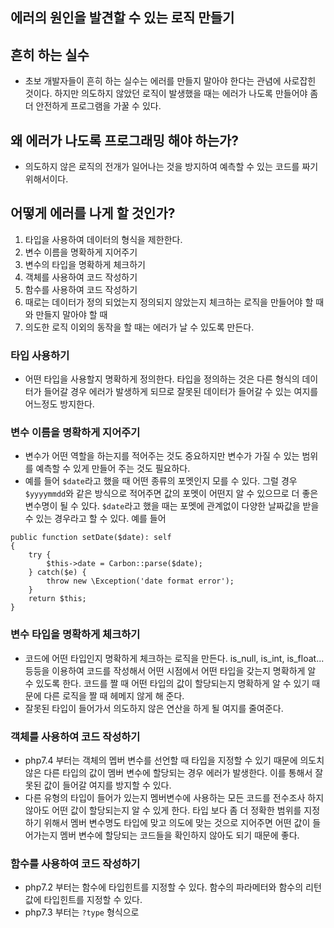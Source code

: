 ## 에러의 원인을 발견할 수 있는 로직 만들기

## 흔히 하는 실수
- 초보 개발자들이 흔히 하는 실수는 에러를 만들지 말아야 한다는 관념에 사로잡힌 것이다. 하지만 의도하지 않았던 로직이 발생했을 때는 에러가 나도록 만들어야 좀 더 안전하게 프로그램을 가꿀 수 있다.

## 왜 에러가 나도록 프로그래밍 해야 하는가?
- 의도하지 않은 로직의 전개가 일어나는 것을 방지하여 예측할 수 있는 코드를 짜기 위해서이다.

## 어떻게 에러를 나게 할 것인가?
1. 타입을 사용하여 데이터의 형식을 제한한다.
2. 변수 이름을 명확하게 지어주기
3. 변수의 타입을 명확하게 체크하기
4. 객체를 사용하여 코드 작성하기
5. 함수를 사용하여 코드 작성하기
6. 때로는 데이터가 정의 되었는지 정의되지 않았는지 체크하는 로직을 만들어야 할 때와 만들지 말아야 할 때
7. 의도한 로직 이외의 동작을 할 때는 에러가 날 수 있도록 만든다.

### 타입 사용하기
- 어떤 타입을 사용할지 명확하게 정의한다. 타입을 정의하는 것은 다른 형식의 데이터가 들어갈 경우 에러가 발생하게 되므로 잘못된 데이터가 들어갈 수 있는 여지를 어느정도 방지한다.

### 변수 이름을 명확하게 지어주기
- 변수가 어떤 역할을 하는지를 적어주는 것도 중요하지만 변수가 가질 수 있는 범위를 예측할 수 있게 만들어 주는 것도 필요하다.
- 예를 들어 `$date`라고 했을 때 어떤 종류의 포멧인지 모를 수 있다. 그럴 경우 `$yyyymmdd`와 같은 방식으로 적어주면 값의 포멧이 어떤지 알 수 있으므로 더 좋은 변수명이 될 수 있다. `$date`라고 했을 때는 포멧에 관계없이 다양한 날짜값을 받을 수 있는 경우라고 할 수 있다. 예를 들어
```
public function setDate($date): self
{
    try {
        $this->date = Carbon::parse($date);
    } catch($e) {
        throw new \Exception('date format error');
    }
    return $this;
}
```

### 변수 타입을 명확하게 체크하기
- 코드에 어떤 타입인지 명확하게 체크하는 로직을 만든다. is_null, is_int, is_float... 등등을 이용하여 코드를 작성해서 어떤 시점에서 어떤 타입을 갖는지 명확하게 알 수 있도록 한다. 코드를 짤 때 어떤 타입의 값이 할당되는지 명확하게 알 수 있기 때문에 다른 로직을 짤 때 헤메지 않게 해 준다.
- 잘못된 타입이 들어가서 의도하지 않은 연산을 하게 될 여지를 줄여준다.

### 객체를 사용하여 코드 작성하기
- php7.4 부터는 객체의 멥버 변수를 선언할 때 타입을 지정할 수 있기 때문에 의도치 않은 다른 타입의 값이 멤버 변수에 할당되는 경우 에러가 발생한다. 이를 통해서 잘못된 값이 들어갈 여지를 방지할 수 있다.
- 다른 유형의 타입이 들어가 있는지 멤버변수에 사용하는 모든 코드를 전수조사 하지 않아도 어떤 값이 할당되는지 알 수 있게 한다. 타입 보다 좀 더 정확한 범위를 지정하기 위해서 멤버 변수명도 타입에 맞고 의도에 맞는 것으로 지어주면 어떤 값이 들어가는지 멤버 변수에 할당되는 코드들을 확인하지 않아도 되기 때문에 좋다.

### 함수를 사용하여 코드 작성하기
- php7.2 부터는 함수에 타입힌트를 지정할 수 있다. 함수의 파라메터와 함수의 리턴값에 타입힌트를 지정할 수 있다.
- php7.3 부터는 `?type` 형식으로 


